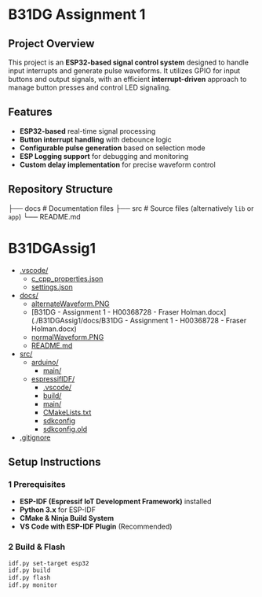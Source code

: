 # B31DG Assignment 1

## Project Overview
This project is an **ESP32-based signal control system** designed to handle input interrupts and generate pulse waveforms. It utilizes GPIO for input buttons and output signals, with an efficient **interrupt-driven** approach to manage button presses and control LED signaling.

## Features
- **ESP32-based** real-time signal processing
- **Button interrupt handling** with debounce logic
- **Configurable pulse generation** based on selection mode
- **ESP Logging support** for debugging and monitoring
- **Custom delay implementation** for precise waveform control

## Repository Structure

├── docs                    # Documentation files
├── src                     # Source files (alternatively `lib` or `app`)
└── README.md


# B31DGAssig1

* [.vscode/](./B31DGAssig1/.vscode)
  * [c_cpp_properties.json](./B31DGAssig1/.vscode/c_cpp_properties.json)
  * [settings.json](./B31DGAssig1/.vscode/settings.json)
* [docs/](./B31DGAssig1/docs)
  * [alternateWaveform.PNG](./B31DGAssig1/docs/alternateWaveform.PNG)
  * [B31DG - Assignment 1 - H00368728 - Fraser Holman.docx](./B31DGAssig1/docs/B31DG - Assignment 1 - H00368728 - Fraser Holman.docx)
  * [normalWaveform.PNG](./B31DGAssig1/docs/normalWaveform.PNG)
  * [README.md](./B31DGAssig1/docs/README.md)
* [src/](./B31DGAssig1/src)
  * [arduino/](./src/arduino)
    * [main/](./B31DGAssig1/src/arduino/main)
  * [espressifIDF/](./B31DGAssig1/src/espressifIDF)
    * [.vscode/](./B31DGAssig1/src/espressifIDF/.vscode)
    * [build/](./B31DGAssig1/src/espressifIDF/build)
    * [main/](./B31DGAssig1/src/espressifIDF/main)
    * [CMakeLists.txt](./B31DGAssig1/src/espressifIDF/CMakeLists.txt)
    * [sdkconfig](./B31DGAssig1/src/espressifIDF/sdkconfig)
    * [sdkconfig.old](./B31DGAssig1/src/espressifIDF/sdkconfig.old)
* [.gitignore](./B31DGAssig1/.gitignore)


## Setup Instructions
### **1️ Prerequisites**
- **ESP-IDF (Espressif IoT Development Framework)** installed  
- **Python 3.x** for ESP-IDF  
- **CMake & Ninja Build System**  
- **VS Code with ESP-IDF Plugin** (Recommended)  

### **2️ Build & Flash**
```sh
idf.py set-target esp32
idf.py build
idf.py flash
idf.py monitor


